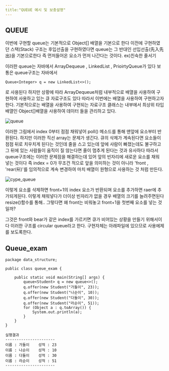 ```yaml
---
title:"QUEUE 예시 및 보충설명"
---
```


## QUEUE

이번에 구현할 queue는 기본적으로 Object[] 배열을 기본으로 한다 이전에 구현하였던 스택(Stack) 구조는 후입선출을 구현하였다면
queue는 그 반대인 선입선출(先入先出)을 기본으로한다 즉 먼저들어온 요소가 먼저 나간다는 것이다. ex)친숙한 줄서기 

이러한 queue는 자바에서 ArrayDequeue , LinkedList , PrioirtyQueue가 있다 보통은 queue구조는 자바에서 

```
Queue<Integer> q = new LinkedList<>();
```

로 사용된다 하지만 상황에 따라 ArrayDequeue처럼 내부적으로 배열을 사용하여 구현하여 사용하고 있는 큐 자료구조도 있다 따라서 이번에는
배열을 사용하여 구현하고자 한다. 기본적으로는 배열을 사용하여 구현되는 자료구조 클래스는 내부에서 최상위 타입 배열인 Object[]배열을
사용하여 데이터 들을 관리하고 있다.

![queue](https://img1.daumcdn.net/thumb/R1280x0/?scode=mtistory2&fname=https%3A%2F%2Fblog.kakaocdn.net%2Fdn%2Fb0BKhB%2FbtqPgIptH8R%2FlwGmphhr9h0KqBqAeo2mzK%2Fimg.png)

이러한 그림에서 index 0부터 점점 채워넣어 poll() 메소드를 통해 맨앞에 요소부터 반환된다. 하지만 이러한 직선 array는 문제가 생긴다.
큐의 삭제가 계속된다면 요소들이 점점 뒤로 치우치게 된다는 것인데 줄을 스고 있는데 앞에 사람이 빠졌는데도 불구하고 그 뒤에 있는 사람들이 움직이
질 않는다면 줄이 멈추게 된다는 것과 유사하다 따라서 queue구조에는 이러한 문제점을 해결하는데 있어 앞의 빈자리에 새로운 요소를 채워 넣는 것이다 
즉 index = 0가 무조건 적으로 앞을 의미하는 것이 아니라 'front , 'rear(뒤)'를 임의적으로 계속 변경하여 마치 배열이 원형으로 사용하는
것 처럼 만든다.

![cype_queue](https://img1.daumcdn.net/thumb/R1280x0/?scode=mtistory2&fname=https%3A%2F%2Fblog.kakaocdn.net%2Fdn%2F9Cen6%2FbtqPensVRMk%2FchHfdFTxBiK9fNQymmd1wk%2Fimg.png)

이렇게 요소를 삭제하면 front+1의 index 요소가 반환되며 요소를 추가하면 raer에 추가되게된다. 이렇게 채워넣다가 더이상 빈자리가 
없을 경우 배열의 크기를 늘려주면된다 resize()함수를 통해.. 그렇다면 왜 front는 비워놓고 front+1을 첫번째 요소를 넣는 것일까? 

그것은 front와 bear가 같은 index를 가르키면 큐가 비어있는 상황을 만들기 위해서이다 이러한 구조를 circular queue라고 한다. 구현자체는
아래파일에 있으므로 사용에제를 보도록한다.

## Queue_exam

```
package data_structure;

public class queue_exam {

	public static void main(String[] args) {
		queue<Student> q = new queue<>();
		q.offer(new Student("가돌이", 23));
		q.offer(new Student("나순이", 10));
		q.offer(new Student("다돌이", 30));
		q.offer(new Student("라순이", 51));
		for (Object a : q.toArray()) {
			System.out.println(a);
		}
	}
}

실행결과
----------------------
이름 : 가돌이	성적 : 23
이름 : 나순이	성적 : 10
이름 : 다돌이	성적 : 30
이름 : 라순이	성적 : 51
----------------------

```


